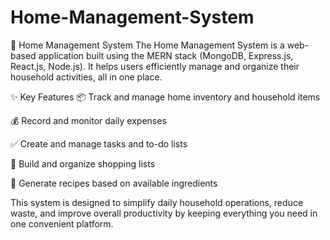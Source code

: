 # Home-Management-System
🏡 Home Management System
The Home Management System is a web-based application built using the MERN stack (MongoDB, Express.js, React.js, Node.js). It helps users efficiently manage and organize their household activities, all in one place.

✨ Key Features
📦 Track and manage home inventory and household items

💰 Record and monitor daily expenses

✅ Create and manage tasks and to-do lists

🛒 Build and organize shopping lists

🍳 Generate recipes based on available ingredients

This system is designed to simplify daily household operations, reduce waste, and improve overall productivity by keeping everything you need in one convenient platform.